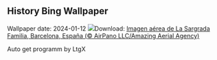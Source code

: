 ## History Bing Wallpaper
Wallpaper date: 2024-01-12
![](https://www.bing.com/th?id=OHR.FestaMajorBarcelona_ES-ES2068839332_UHD.jpg&w=1000)Download: [Imagen aérea de La Sargrada Familia, Barcelona, España (© AirPano LLC/Amazing Aerial Agency)](https://www.bing.com/th?id=OHR.FestaMajorBarcelona_ES-ES2068839332_UHD.jpg)

Auto get programm by LtgX
